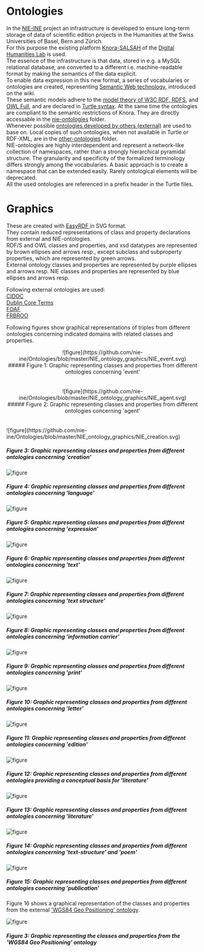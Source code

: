 # Ontologies
In the [NIE-INE](http://www.fee.unibas.ch/nie_ine.html) project an infrastructure is developed to ensure long-term storage of data of scientific edition projects in the Humanities at the Swiss Universities of Basel, Bern and Zürich.  
For this purpose the existing platform [Knora-SALSAH](https://github.com/dhlab-basel/Knora) of the [Digital Humanities Lab](https://github.com/dhlab-basel) is used.  
The essence of the infrastructure is that data, stored in e.g. a MySQL relational database, are converted to a different i.e. machine-readable format by making the semantics of the data explicit.  
To enable data expression in this new format, a series of vocabularies or ontologies are created, representing [Semantic Web technology](https://github.com/nie-ine/Ontologies/wiki/Introduction-to-Semantic-Web-technology), introduced on the wiki.  
These semantic models adhere to the [model theory of W3C RDF, RDFS](https://www.w3.org/TR/2002/WD-rdf-mt-20020429/), and [OWL Full](https://www.w3.org/TR/owl-semantics/), and are declared in [Turtle syntax](https://www.w3.org/TR/turtle/). At the same time the ontologies are compliant to the semantic restrictions of Knora. They are directly accessable in the [nie-ontologies](https://github.com/nie-ine/Ontologies/tree/master/nie-ontologies) folder.  
Whenever possible [ontologies developed by others (external)](https://github.com/nie-ine/Ontologies/wiki/Introduction-to-Semantic-Web-technology#other-ontologies-used-in-humanities-and-publishing) are used to base on. Local copies of such ontologies, when not available in Turtle or RDF-XML, are in the [other-ontologies](https://github.com/nie-ine/Ontologies/tree/master/other-ontologies) folder.  
NIE-ontologies are highly interdependent and represent a network-like collection of namespaces, rather than a strongly hierarchical pyramidal structure. The granularity and specificity of the formalized terminology differs strongly among the vocabularies. A basic approach is to create a namespace that can be extended easily. Rarely ontological elements will be deprecated.  
All the used ontologies are referenced in a prefix header in the Turtle files.  

# Graphics
These are created with [EasyRDF ](http://www.easyrdf.org/converter) in SVG format.  
They contain reduced representations of class and property declarations from external and NIE-ontologies.  
RDF/S and OWL classes and properties, and xsd datatypes are represented by brown ellipses and arrows resp., except subclass and subproperty properties, which are represented by green arrows.  
External ontology classes and properties are represented by purple ellipses and arrows resp.
NIE classes and properties are represented by blue ellipses and arrows resp.  

Following external ontologies are used:  
[CIDOC](http://www.cidoc-crm.org/)  
[Dublin Core Terms](http://purl.org/dc/terms/)  
[FOAF](http://xmlns.com/foaf/0.1/)  
[FRBROO](http://iflastandards.info/ns/fr/frbr/frbroo/)  

Following figures show graphical representations of triples from different ontologies concerning indicated domains with related classes and properties.  

<center>
![figure](https://github.com/nie-ine/Ontologies/blob/master/NIE_ontology_graphics/NIE_event.svg)
</center>

<center>
##### Figure 1: Graphic representing classes and properties from different ontologies concerning 'event'
</center>
</br>
</br>
<center>
![figure](https://github.com/nie-ine/Ontologies/blob/master/NIE_ontology_graphics/NIE_agent.svg)
</center>
<center>
##### Figure 2: Graphic representing classes and properties from different ontologies concerning 'agent'
</center>
</br>
</br>
![figure](https://github.com/nie-ine/Ontologies/blob/master/NIE_ontology_graphics/NIE_creation.svg)

##### Figure 3: Graphic representing classes and properties from different ontologies concerning 'creation'


![figure](https://github.com/nie-ine/Ontologies/blob/master/NIE_ontology_graphics/NIE_language.svg)

##### Figure 4: Graphic representing classes and properties from different ontologies concerning 'language'


![figure](https://github.com/nie-ine/Ontologies/blob/master/NIE_ontology_graphics/NIE_expression.svg)

##### Figure 5: Graphic representing classes and properties from different ontologies concerning 'expression'


![figure](https://github.com/nie-ine/Ontologies/blob/master/NIE_ontology_graphics/NIE_text.svg)

##### Figure 6: Graphic representing classes and properties from different ontologies concerning 'text'


![figure](https://github.com/nie-ine/Ontologies/blob/master/NIE_ontology_graphics/NIE_text-structure.svg)

##### Figure 7: Graphic representing classes and properties from different ontologies concerning 'text structure'


![figure](https://github.com/nie-ine/Ontologies/blob/master/NIE_ontology_graphics/NIE_information-carrier.svg)

##### Figure 8: Graphic representing classes and properties from different ontologies concerning 'information carrier'


![figure](https://github.com/nie-ine/Ontologies/blob/master/NIE_ontology_graphics/NIE_print.svg)

##### Figure 9: Graphic representing classes and properties from different ontologies concerning 'print'


![figure](https://github.com/nie-ine/Ontologies/blob/master/NIE_ontology_graphics/NIE_letter_DUO.svg)

##### Figure 10: Graphic representing classes and properties from different ontologies concerning 'letter'


![figure](https://github.com/nie-ine/Ontologies/blob/master/NIE_ontology_graphics/NIE_edition.svg)

##### Figure 11: Graphic representing classes and properties from different ontologies concerning 'edition'


![figure](https://github.com/nie-ine/Ontologies/blob/master/NIE_ontology_graphics/NIE_literature_basis.svg)

##### Figure 12: Graphic representing classes and properties from different ontologies providing a conceptual basis for 'literature'


![figure](https://github.com/nie-ine/Ontologies/blob/master/NIE_ontology_graphics/NIE_literature.svg)

##### Figure 13: Graphic representing classes and properties from different ontologies concerning 'literature'


![figure](https://github.com/nie-ine/Ontologies/blob/master/NIE_ontology_graphics/NIE_text-structure_poem.svg)

##### Figure 14: Graphic representing classes and properties from different ontologies concerning 'text-structure' and 'poem'


![figure](https://github.com/nie-ine/Ontologies/blob/master/NIE_ontology_graphics/NIE_publication.svg)

##### Figure 15: Graphic representing classes and properties from different ontologies concerning 'publication'


Figure 16 shows a graphical representation of the classes and properties from the external ['WGS84 Geo Positioning' ontology](https://github.com/nie-ine/Ontologies/blob/master/geo.ttl).  

![figure](https://github.com/nie-ine/Ontologies/tree/master/other-ontologies/geo_reduced.svg)

##### Figure 3: Graphic representing the classes and properties from the 'WGS84 Geo Positioning' ontology
